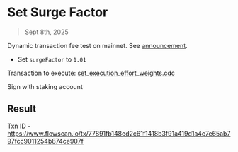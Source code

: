 # Set Surge Factor

> Sept 8th, 2025

Dynamic transaction fee test on mainnet. See [announcement](https://forum.flow.com/t/dynamic-transaction-fee-test-on-mainnet-on-monday-sept-8th-15-00-utc-to-sept-12th-15-00-utc/8264).

- Set `surgeFactor` to `1.01`

Transaction to execute: [set_execution_effort_weights.cdc](../../../../templates/set_tx_fee_surge_factor.cdc)

Sign with staking account

## Result

Txn ID - https://www.flowscan.io/tx/77891fb148ed2c61f1418b3f91a419d1a4c7e65ab797fcc9011254b874ce907f
